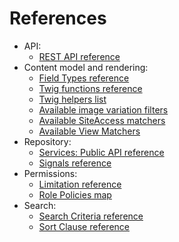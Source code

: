 # References

- API:
    - [REST API reference](https://github.com/ezsystems/ezpublish-kernel/blob/master/doc/specifications/rest/REST-API-V2.rst)
- Content model and rendering:
    - [Field Types reference](api/field_type_reference.md)
    - [Twig functions reference](guide/twig_functions_reference.md)
    - [Twig helpers list](guide/content_rendering.md#twig-helper)
    - [Available image variation filters](guide/images.md#available-filters)
    - [Available SiteAccess matchers](guide/siteaccess.md#available-matchers)
    - [Available View Matchers](guide/content_rendering.md#available-matchers)
- Repository:
    - [Services: Public API reference](guide/repository.md#services-public-api)
    - [Signals reference](guide/signalslots.md#signals-reference)
- Permissions:
    - [Limitation reference](guide/limitations.md)
    - [Role Policies map](guide/permissions.md#available-policies)
- Search:
    - [Search Criteria reference](guide/search.md#search-criteria-reference)
    - [Sort Clause reference](guide/search.md#sort-clauses-reference)
